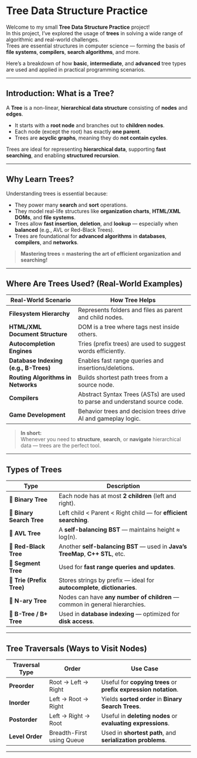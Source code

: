 #  Tree Data Structure Practice

Welcome to my small **Tree Data Structure Practice** project!  
In this project, I’ve explored the usage of **trees** in solving a wide range of algorithmic and real-world challenges.  
Trees are essential structures in computer science — forming the basis of **file systems**, **compilers**, **search algorithms**, and more.

Here’s a breakdown of how **basic**, **intermediate**, and **advanced** tree types are used and applied in practical programming scenarios.

---

##  Introduction: What is a Tree?

A **Tree** is a non-linear, **hierarchical data structure** consisting of **nodes** and **edges**.

- It starts with a **root node** and branches out to **children nodes**.
- Each node (except the root) has exactly **one parent**.
- Trees are **acyclic graphs**, meaning they do **not contain cycles**.

Trees are ideal for representing **hierarchical data**, supporting **fast searching**, and enabling **structured recursion**.

---

##  Why Learn Trees?

Understanding trees is essential because:

- They power many **search** and **sort** operations.
- They model real-life structures like **organization charts**, **HTML/XML DOMs**, and **file systems**.
- Trees allow **fast insertion**, **deletion**, and **lookup** — especially when **balanced** (e.g., AVL or Red-Black Trees).
- Trees are foundational for **advanced algorithms** in **databases**, **compilers**, and **networks**.

> **Mastering trees = mastering the art of efficient organization and searching!**

---

##  Where Are Trees Used? (Real-World Examples)

| **Real-World Scenario**              | **How Tree Helps**                                                                 |
|--------------------------------------|-------------------------------------------------------------------------------------|
| **Filesystem Hierarchy**             | Represents folders and files as parent and child nodes.                            |
| **HTML/XML Document Structure**      | DOM is a tree where tags nest inside others.                                       |
| **Autocompletion Engines**           | Tries (prefix trees) are used to suggest words efficiently.                        |
| **Database Indexing (e.g., B-Trees)**| Enables fast range queries and insertions/deletions.                               |
| **Routing Algorithms in Networks**   | Builds shortest path trees from a source node.                                     |
| **Compilers**                        | Abstract Syntax Trees (ASTs) are used to parse and understand source code.         |
| **Game Development**                 | Behavior trees and decision trees drive AI and gameplay logic.                     |

> **In short:**  
Whenever you need to **structure**, **search**, or **navigate** hierarchical data — trees are the perfect tool.

---

##  Types of Trees

| **Type**              | **Description**                                                                 |
|------------------------|----------------------------------------------------------------------------------|
| 🔹 **Binary Tree**      | Each node has at most **2 children** (left and right).                          |
| 🔹 **Binary Search Tree** | Left child < Parent < Right child — for **efficient searching**.               |
| 🔹 **AVL Tree**         | A **self-balancing BST** — maintains height ≈ log(n).                          |
| 🔹 **Red-Black Tree**   | Another **self-balancing BST** — used in **Java’s TreeMap**, **C++ STL**, etc. |
| 🔹 **Segment Tree**     | Used for **fast range queries and updates**.                                   |
| 🔹 **Trie (Prefix Tree)** | Stores strings by prefix — ideal for **autocomplete**, **dictionaries**.       |
| 🔹 **N-ary Tree**       | Nodes can have **any number of children** — common in general hierarchies.     |
| 🔹 **B-Tree / B+ Tree** | Used in **database indexing** — optimized for **disk access**.                 |

---

##  Tree Traversals (Ways to Visit Nodes)

| **Traversal Type** | **Order**               | **Use Case**                                                |
|--------------------|--------------------------|--------------------------------------------------------------|
| **Preorder**       | Root → Left → Right      | Useful for **copying trees** or **prefix expression notation**. |
| **Inorder**        | Left → Root → Right      | Yields **sorted order** in **Binary Search Trees**.         |
| **Postorder**      | Left → Right → Root      | Useful in **deleting nodes** or **evaluating expressions**. |
| **Level Order**    | Breadth-First using Queue| Used in **shortest path**, and **serialization problems**.  |

---
